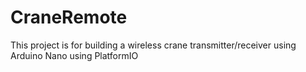 # CraneRemote

This project is for building a wireless crane transmitter/receiver using Arduino Nano using PlatformIO
